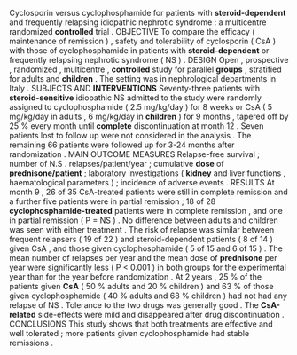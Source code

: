 Cyclosporin versus cyclophosphamide for patients with **steroid-dependent** and frequently relapsing idiopathic nephrotic syndrome : a multicentre randomized **controlled** trial . OBJECTIVE To compare the efficacy ( maintenance of remission ) , safety and tolerability of cyclosporin ( CsA ) with those of cyclophosphamide in patients with **steroid-dependent** or frequently relapsing nephrotic syndrome ( NS ) . DESIGN Open , prospective , randomized , multicentre , **controlled** study for parallel **groups** , stratified for adults and **children** . The setting was in nephrological departments in Italy . SUBJECTS AND **INTERVENTIONS** Seventy-three patients with **steroid-sensitive** idiopathic NS admitted to the study were randomly assigned to cyclophosphamide ( 2.5 mg/kg/day ) for 8 weeks or CsA ( 5 mg/kg/day in adults , 6 mg/kg/day in **children** ) for 9 months , tapered off by 25 % every month until **complete** discontinuation at month 12 . Seven patients lost to follow up were not considered in the analysis . The remaining 66 patients were followed up for 3-24 months after randomization . MAIN OUTCOME MEASURES Relapse-free survival ; number of N.S . relapses/patient/year ; cumulative **dose** of **prednisone/patient** ; laboratory investigations ( **kidney** and liver functions , haematological parameters ) ; incidence of adverse events . RESULTS At month 9 , 26 of 35 CsA-treated patients were still in complete remission and a further five patients were in partial remission ; 18 of 28 **cyclophosphamide-treated** patients were in complete remission , and one in partial remission ( P = NS ) . No difference between adults and children was seen with either treatment . The risk of relapse was similar between frequent relapsers ( 19 of 22 ) and steroid-dependent patients ( 8 of 14 ) given CsA , and those given cyclophosphamide ( 5 of 15 and 6 of 15 ) . The mean number of relapses per year and the mean dose of **prednisone** per year were significantly less ( P < 0.001 ) in both groups for the experimental year than for the year before randomization . At 2 years , 25 % of the patients given **CsA** ( 50 % adults and 20 % children ) and 63 % of those given cyclophosphamide ( 40 % adults and 68 % children ) had not had any relapse of NS . Tolerance to the two drugs was generally good . The **CsA-related** side-effects were mild and disappeared after drug discontinuation . CONCLUSIONS This study shows that both treatments are effective and well tolerated ; more patients given cyclophosphamide had stable remissions . 